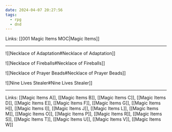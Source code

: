 ```yaml
---
date: 2024-04-07 20:27:56
tags:
  - rpg
  - dnd
---
```

Links: [[001 Magic Items MOC|Magic Items]]

---

![[Necklace of Adaptation#Necklace of Adaptation]]

![[Necklace of Fireballs#Necklace of Fireballs]]

![[Necklace of Prayer Beads#Necklace of Prayer Beads]]

![[Nine Lives Stealer#Nine Lives Stealer]]

---
Links: [[Magic Items A]], [[Magic Items B]], [[Magic Items C]], [[Magic Items D]], [[Magic Items E]], [[Magic Items F]], [[Magic Items G]], [[Magic Items H]], [[Magic Items I]], [[Magic Items J]], [[Magic Items L]], [[Magic Items M]],  [[Magic Items O]], [[Magic Items P]], [[Magic Items R]], [[Magic Items S]], [[Magic Items T]], [[Magic Items U]], [[Magic Items V]], [[Magic Items W]]
